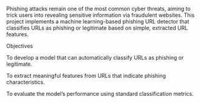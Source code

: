 Phishing attacks remain one of the most common cyber threats, aiming to trick users into revealing sensitive information via fraudulent websites. This project implements a machine learning-based phishing URL detector that classifies URLs as phishing or legitimate based on simple, extracted URL features.


Objectives

To develop a model that can automatically classify URLs as phishing or legitimate.

To extract meaningful features from URLs that indicate phishing characteristics.

To evaluate the model’s performance using standard classification metrics.



